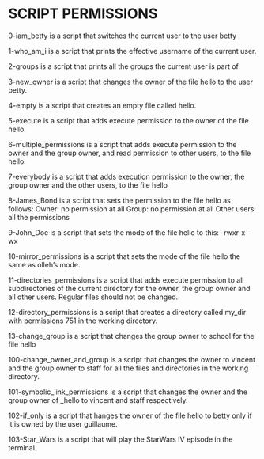# SCRIPT PERMISSIONS
0-iam_betty is a script that switches the current user to the user betty

1-who_am_i is a script that prints the effective username of the current user.

2-groups is a script that prints all the groups the current user is part of.

3-new_owner is a script that changes the owner of the file hello to the user betty.

4-empty is a script that creates an empty file called hello.

5-execute is a script that adds execute permission to the owner of the file hello.

6-multiple_permissions is a script that adds execute permission to the owner and the group owner, and read permission to other users, to the file hello.

7-everybody is a script that adds execution permission to the owner, the group owner and the other users, to the file hello

8-James_Bond is a script that sets the permission to the file hello as follows:
Owner: no permission at all
Group: no permission at all
Other users: all the permissions

9-John_Doe is a script that sets the mode of the file hello to this: -rwxr-x-wx

10-mirror_permissions is a script that sets the mode of the file hello the same as olleh’s mode.

11-directories_permissions is a script that adds execute permission to all subdirectories of the current directory for the owner, the group owner and all other users. Regular files should not be changed.

12-directory_permissions is a script that creates a directory called my_dir with permissions 751 in the working directory.

13-change_group is a script that changes the group owner to school for the file hello

100-change_owner_and_group is a script that changes the owner to vincent and the group owner to staff for all the files and directories in the working directory.

101-symbolic_link_permissions is a script that changes the owner and the group owner of _hello to vincent and staff respectively.

102-if_only is a script that hanges the owner of the file hello to betty only if it is owned by the user guillaume.

103-Star_Wars is a script that will play the StarWars IV episode in the terminal.
